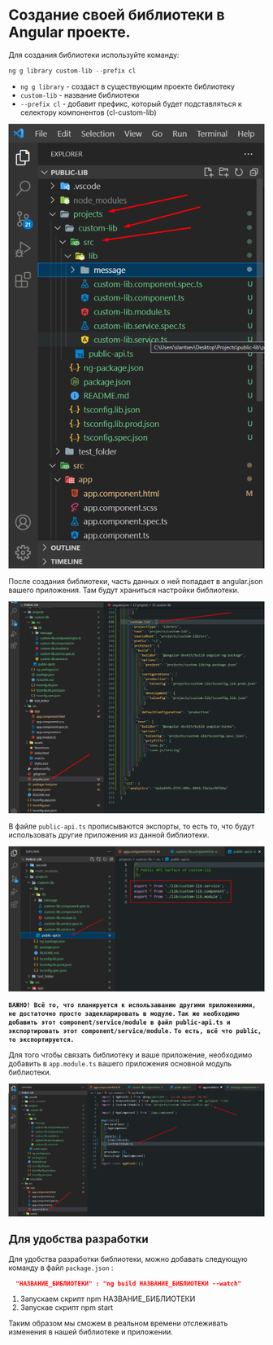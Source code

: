 # Создание своей библиотеки в Angular проекте.

Для создания библиотеки используйте команду:
```TypeScript
ng g library custom-lib --prefix cl
```
 - `ng g library` - создаст в существующим проекте библиотеку
 - `custom-lib` - название библиотеки
 - `--prefix cl` - добавит префикс, который будет подставляться к селектору компонентов (cl-custom-lib)

![library](./images/library.png)

После создания библиотеки, часть данных о ней попадает в angular.json вашего приложения. Там будут храниться настройки библиотеки.

![angular_json](./images/angular_json_lib.png)

В файле `public-api.ts` прописываются экспорты, то есть то, что будут использовать другие приложения из данной библиотеки.

![public_api](./images/public_api.png)

**`ВАЖНО! Всё то, что планируется к использаванию другими приложениями, не достаточно просто задекларировать в модуле.`**
**`Так же необходимо добавить этот component/service/module в файл public-api.ts и экспортировать этот component/service/module.`**
**`То есть, всё что public, то экспортируется.`**

Для того чтобы связать библиотеку и ваше приложение, необходимо добавить в `app.module.ts` вашего приложения основной модуль библиотеки.

![module](./images/module.png)

## Для удобства разработки

Для удобства разработки библиотеки, можно добавать следующую команду в файл `package.json` :
```JSON
  "НАЗВАНИЕ_БИБЛИОТЕКИ" : "ng build НАЗВАНИЕ_БИБЛИОТЕКИ --watch"
```
1. Запускаем скрипт npm НАЗВАНИЕ_БИБЛИОТЕКИ
2. Запускае скрипт npm start

Таким образом мы сможем в реальном времени отслеживать изменения в нашей библиотеке и приложении.
